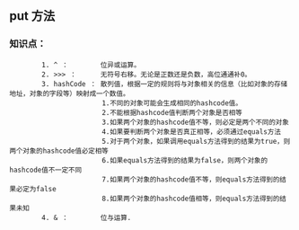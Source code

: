 

## put 方法

### 知识点：
            1. ^ ：        位异或运算。
            2. >>> ：      无符号右移。无论是正数还是负数，高位通通补0。
            3. hashCode ： 散列值，根据一定的规则将与对象相关的信息（比如对象的存储地址，对象的字段等）映射成一个数值。
                           1.不同的对象可能会生成相同的hashcode值。
                           2.不能根据hashcode值判断两个对象是否相等
                           3.如果两个对象的hashcode值不等，则必定是两个不同的对象
                           4.如果要判断两个对象是否真正相等，必须通过equals方法
                           5.对于两个对象，如果调用equals方法得到的结果为true，则两个对象的hashcode值必定相等
                           6.如果equals方法得到的结果为false，则两个对象的hashcode值不一定不同
                           7.如果两个对象的hashcode值不等，则equals方法得到的结果必定为false
                           8.如果两个对象的hashcode值相等，则equals方法得到的结果未知
            4. & ：        位与运算.
                           

